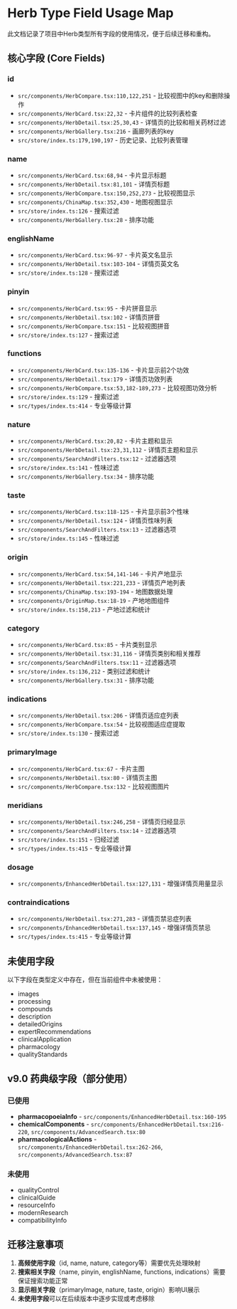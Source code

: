 # Herb Type Field Usage Map

此文档记录了项目中Herb类型所有字段的使用情况，便于后续迁移和重构。

## 核心字段 (Core Fields)

### id

- `src/components/HerbCompare.tsx:110,122,251` - 比较视图中的key和删除操作
- `src/components/HerbCard.tsx:22,32` - 卡片组件的比较列表检查
- `src/components/HerbDetail.tsx:25,30,43` - 详情页的比较和相关药材过滤
- `src/components/HerbGallery.tsx:216` - 画廊列表的key
- `src/store/index.ts:179,190,197` - 历史记录、比较列表管理

### name

- `src/components/HerbCard.tsx:68,94` - 卡片显示标题
- `src/components/HerbDetail.tsx:81,101` - 详情页标题
- `src/components/HerbCompare.tsx:150,252,273` - 比较视图显示
- `src/components/ChinaMap.tsx:352,430` - 地图视图显示
- `src/store/index.ts:126` - 搜索过滤
- `src/components/HerbGallery.tsx:28` - 排序功能

### englishName

- `src/components/HerbCard.tsx:96-97` - 卡片英文名显示
- `src/components/HerbDetail.tsx:103-104` - 详情页英文名
- `src/store/index.ts:128` - 搜索过滤

### pinyin

- `src/components/HerbCard.tsx:95` - 卡片拼音显示
- `src/components/HerbDetail.tsx:102` - 详情页拼音
- `src/components/HerbCompare.tsx:151` - 比较视图拼音
- `src/store/index.ts:127` - 搜索过滤

### functions

- `src/components/HerbCard.tsx:135-136` - 卡片显示前2个功效
- `src/components/HerbDetail.tsx:179` - 详情页功效列表
- `src/components/HerbCompare.tsx:53,182-189,273` - 比较视图功效分析
- `src/store/index.ts:129` - 搜索过滤
- `src/types/index.ts:414` - 专业等级计算

### nature

- `src/components/HerbCard.tsx:20,82` - 卡片主题和显示
- `src/components/HerbDetail.tsx:23,31,112` - 详情页主题和显示
- `src/components/SearchAndFilters.tsx:12` - 过滤器选项
- `src/store/index.ts:141` - 性味过滤
- `src/components/HerbGallery.tsx:34` - 排序功能

### taste

- `src/components/HerbCard.tsx:118-125` - 卡片显示前3个性味
- `src/components/HerbDetail.tsx:124` - 详情页性味列表
- `src/components/SearchAndFilters.tsx:13` - 过滤器选项
- `src/store/index.ts:145` - 性味过滤

### origin

- `src/components/HerbCard.tsx:54,141-146` - 卡片产地显示
- `src/components/HerbDetail.tsx:221,233` - 详情页产地列表
- `src/components/ChinaMap.tsx:193-194` - 地图数据处理
- `src/components/OriginMap.tsx:18-19` - 产地地图组件
- `src/store/index.ts:158,213` - 产地过滤和统计

### category

- `src/components/HerbCard.tsx:85` - 卡片类别显示
- `src/components/HerbDetail.tsx:31,116` - 详情页类别和相关推荐
- `src/components/SearchAndFilters.tsx:11` - 过滤器选项
- `src/store/index.ts:136,212` - 类别过滤和统计
- `src/components/HerbGallery.tsx:31` - 排序功能

### indications

- `src/components/HerbDetail.tsx:206` - 详情页适应症列表
- `src/components/HerbCompare.tsx:54` - 比较视图适应症提取
- `src/store/index.ts:130` - 搜索过滤

### primaryImage

- `src/components/HerbCard.tsx:67` - 卡片主图
- `src/components/HerbDetail.tsx:80` - 详情页主图
- `src/components/HerbCompare.tsx:132` - 比较视图图片

### meridians

- `src/components/HerbDetail.tsx:246,258` - 详情页归经显示
- `src/components/SearchAndFilters.tsx:14` - 过滤器选项
- `src/store/index.ts:151` - 归经过滤
- `src/types/index.ts:415` - 专业等级计算

### dosage

- `src/components/EnhancedHerbDetail.tsx:127,131` - 增强详情页用量显示

### contraindications

- `src/components/HerbDetail.tsx:271,283` - 详情页禁忌症列表
- `src/components/EnhancedHerbDetail.tsx:137,145` - 增强详情页禁忌
- `src/types/index.ts:415` - 专业等级计算

## 未使用字段

以下字段在类型定义中存在，但在当前组件中未被使用：

- images
- processing
- compounds
- description
- detailedOrigins
- expertRecommendations
- clinicalApplication
- pharmacology
- qualityStandards

## v9.0 药典级字段（部分使用）

### 已使用

- **pharmacopoeiaInfo** - `src/components/EnhancedHerbDetail.tsx:160-195`
- **chemicalComponents** - `src/components/EnhancedHerbDetail.tsx:216-220`, `src/components/AdvancedSearch.tsx:80`
- **pharmacologicalActions** - `src/components/EnhancedHerbDetail.tsx:262-266`, `src/components/AdvancedSearch.tsx:87`

### 未使用

- qualityControl
- clinicalGuide
- resourceInfo
- modernResearch
- compatibilityInfo

## 迁移注意事项

1. **高频使用字段**（id, name, nature, category等）需要优先处理映射
2. **搜索相关字段**（name, pinyin, englishName, functions, indications）需要保证搜索功能正常
3. **显示相关字段**（primaryImage, nature, taste, origin）影响UI展示
4. **未使用字段**可以在后续版本中逐步实现或考虑移除
